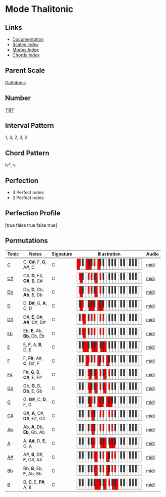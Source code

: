 # Mode Thalitonic

## Links

- [Documentation](index.md)
- [Scales Index](Scales.md)
- [Modes Index](Modes.md)
- [Chords Index](Chords.md)

## Parent Scale

[Gathitonic](ScaleGathitonic.md)

## Number

[1187](https://ianring.com/musictheory/scales/1187)

## Interval Pattern

1, 4, 2, 3, 2

## Chord Pattern

iv⁰, v

## Perfection

- 3 Perfect notes
- 2 Perfect notes

## Perfection Profile

[true false true false true]

## Permutations

| Tonic | Notes | Signature | Illustration | Audio |
|-------|-------|-----------|--------------|-------|
| [C](ModeCNaturalThalitonic.md) | C, **C#**, F, **G**, A#, C | C | ![CNaturalThalitonic](ModeCNaturalThalitonic.png) | [midi](https://github.com/edipermadi/music/blob/main/docs/ModeCNaturalThalitonic.mid?raw=true) |
| [C#](ModeCSharpThalitonic.md) | C#, **D**, F#, **G#**, B, C# | C | ![CSharpThalitonic](ModeCSharpThalitonic.png) | [midi](https://github.com/edipermadi/music/blob/main/docs/ModeCSharpThalitonic.mid?raw=true) |
| [Db](ModeDFlatThalitonic.md) | Db, **D**, Gb, **Ab**, B, Db | C | ![DFlatThalitonic](ModeDFlatThalitonic.png) | [midi](https://github.com/edipermadi/music/blob/main/docs/ModeDFlatThalitonic.mid?raw=true) |
| [D](ModeDNaturalThalitonic.md) | D, **D#**, G, **A**, C, D | C | ![DNaturalThalitonic](ModeDNaturalThalitonic.png) | [midi](https://github.com/edipermadi/music/blob/main/docs/ModeDNaturalThalitonic.mid?raw=true) |
| [D#](ModeDSharpThalitonic.md) | D#, **E**, G#, **A#**, C#, D# | C | ![DSharpThalitonic](ModeDSharpThalitonic.png) | [midi](https://github.com/edipermadi/music/blob/main/docs/ModeDSharpThalitonic.mid?raw=true) |
| [Eb](ModeEFlatThalitonic.md) | Eb, **E**, Ab, **Bb**, Db, Eb | C | ![EFlatThalitonic](ModeEFlatThalitonic.png) | [midi](https://github.com/edipermadi/music/blob/main/docs/ModeEFlatThalitonic.mid?raw=true) |
| [E](ModeENaturalThalitonic.md) | E, **F**, A, **B**, D, E | C | ![ENaturalThalitonic](ModeENaturalThalitonic.png) | [midi](https://github.com/edipermadi/music/blob/main/docs/ModeENaturalThalitonic.mid?raw=true) |
| [F](ModeFNaturalThalitonic.md) | F, **F#**, A#, **C**, D#, F | C | ![FNaturalThalitonic](ModeFNaturalThalitonic.png) | [midi](https://github.com/edipermadi/music/blob/main/docs/ModeFNaturalThalitonic.mid?raw=true) |
| [F#](ModeFSharpThalitonic.md) | F#, **G**, B, **C#**, E, F# | C | ![FSharpThalitonic](ModeFSharpThalitonic.png) | [midi](https://github.com/edipermadi/music/blob/main/docs/ModeFSharpThalitonic.mid?raw=true) |
| [Gb](ModeGFlatThalitonic.md) | Gb, **G**, B, **Db**, E, Gb | C | ![GFlatThalitonic](ModeGFlatThalitonic.png) | [midi](https://github.com/edipermadi/music/blob/main/docs/ModeGFlatThalitonic.mid?raw=true) |
| [G](ModeGNaturalThalitonic.md) | G, **G#**, C, **D**, F, G | C | ![GNaturalThalitonic](ModeGNaturalThalitonic.png) | [midi](https://github.com/edipermadi/music/blob/main/docs/ModeGNaturalThalitonic.mid?raw=true) |
| [G#](ModeGSharpThalitonic.md) | G#, **A**, C#, **D#**, F#, G# | C | ![GSharpThalitonic](ModeGSharpThalitonic.png) | [midi](https://github.com/edipermadi/music/blob/main/docs/ModeGSharpThalitonic.mid?raw=true) |
| [Ab](ModeAFlatThalitonic.md) | Ab, **A**, Db, **Eb**, Gb, Ab | C | ![AFlatThalitonic](ModeAFlatThalitonic.png) | [midi](https://github.com/edipermadi/music/blob/main/docs/ModeAFlatThalitonic.mid?raw=true) |
| [A](ModeANaturalThalitonic.md) | A, **A#**, D, **E**, G, A | C | ![ANaturalThalitonic](ModeANaturalThalitonic.png) | [midi](https://github.com/edipermadi/music/blob/main/docs/ModeANaturalThalitonic.mid?raw=true) |
| [A#](ModeASharpThalitonic.md) | A#, **B**, D#, **F**, G#, A# | C | ![ASharpThalitonic](ModeASharpThalitonic.png) | [midi](https://github.com/edipermadi/music/blob/main/docs/ModeASharpThalitonic.mid?raw=true) |
| [Bb](ModeBFlatThalitonic.md) | Bb, **B**, Eb, **F**, Ab, Bb | C | ![BFlatThalitonic](ModeBFlatThalitonic.png) | [midi](https://github.com/edipermadi/music/blob/main/docs/ModeBFlatThalitonic.mid?raw=true) |
| [B](ModeBNaturalThalitonic.md) | B, **C**, E, **F#**, A, B | C | ![BNaturalThalitonic](ModeBNaturalThalitonic.png) | [midi](https://github.com/edipermadi/music/blob/main/docs/ModeBNaturalThalitonic.mid?raw=true) |
